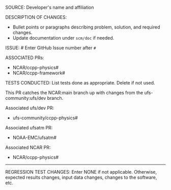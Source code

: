 SOURCE: Developer's name and affiliation

DESCRIPTION OF CHANGES:
  - Bullet points or paragraphs describing problem, solution, and required changes.
  - Update documentation under `scm/doc` if needed.

ISSUE: # Enter GitHub Issue number after `#`

ASSOCIATED PRs:
<!-- NOTE: add the associated PR number after the # so Github can automatically link to them --->
 - NCAR/ccpp-physics#
 - NCAR/ccpp-framework#

TESTS CONDUCTED: List tests done as appropriate. Delete if not used.


<!--
Delete the lines after this comment section if this is not a PR bringing in ufs/dev changes.
Otherwise delete the lines before this comment section.
NOTE: add the associated PR number after the # so Github can automatically link to them
--->


This PR catches the NCAR:main branch up with changes from the ufs-community:ufs/dev branch.

Associated ufs/dev PR:
- ufs-community/ccpp-physics#

Associated ufsatm PR:
- NOAA-EMC/ufsatm#

Associated NCAR PR:
 - NCAR/ccpp-physics#

---

REGRESSION TEST CHANGES: Enter NONE if not applicable. Otherwise, expected results changes, input data changes, changes to the software, etc.
